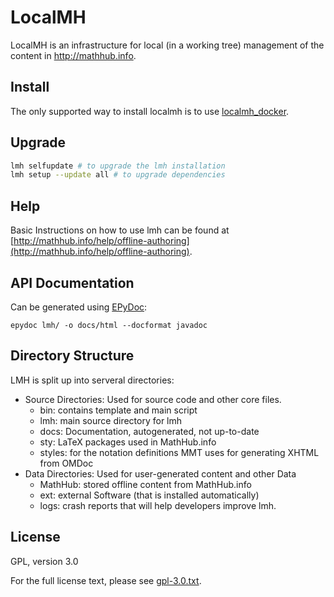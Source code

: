 # LocalMH

LocalMH is an infrastructure for local (in a working tree) management of the content in http://mathhub.info.

## Install

The only supported way to install localmh is to use [localmh_docker](https://github.com/KWARC/localmh_docker).

## Upgrade

```bash
lmh selfupdate # to upgrade the lmh installation
lmh setup --update all # to upgrade dependencies
```

## Help
Basic Instructions on how to use lmh can be found at [http://mathhub.info/help/offline-authoring](http://mathhub.info/help/offline-authoring).

## API Documentation
Can be generated using [EPyDoc](http://epydoc.sourceforge.net/):

```
epydoc lmh/ -o docs/html --docformat javadoc
```

## Directory Structure

LMH is split up into serveral directories:
* Source Directories: Used for source code and other core files.
  * bin:      contains template and main script
  * lmh:			main source directory for lmh
  * docs:			Documentation, autogenerated, not up-to-date
  * sty:      LaTeX packages used in MathHub.info
  * styles:		for the notation definitions MMT uses for generating XHTML from OMDoc
* Data Directories: Used for user-generated content and other Data
  * MathHub:  stored offline content from MathHub.info
  * ext:      external Software (that is installed automatically)
  * logs:			crash reports that will help developers improve lmh.

## License

GPL, version 3.0

For the full license text, please see [gpl-3.0.txt](gpl-3.0.txt).
